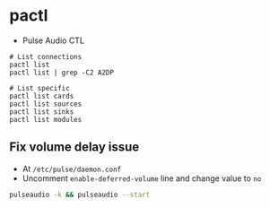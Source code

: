 # pactl

- Pulse Audio CTL

```shell
# List connections
pactl list
pactl list | grep -C2 A2DP

# List specific
pactl list cards
pactl list sources
pactl list sinks
pactl list modules
```

## Fix volume delay issue

- At `/etc/pulse/daemon.conf`
- Uncomment `enable-deferred-volume` line and change value to `no`

```bash
pulseaudio -k && pulseaudio --start
```
